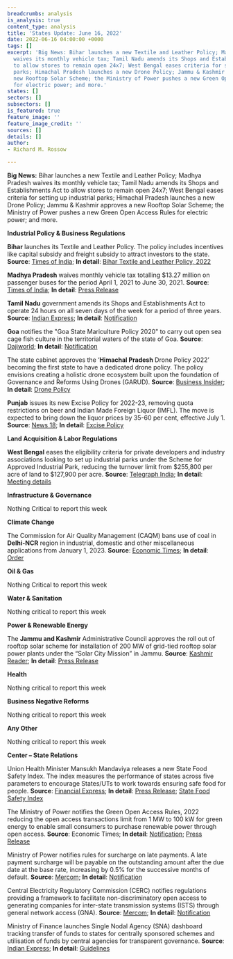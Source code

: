 ```yaml
---
breadcrumbs: analysis
is_analysis: true
content_type: analysis
title: 'States Update: June 16, 2022'
date: 2022-06-16 04:00:00 +0000
tags: []
excerpt: 'Big News: Bihar launches a new Textile and Leather Policy; Madhya Pradesh
  waives its monthly vehicle tax; Tamil Nadu amends its Shops and Establishments Act
  to allow stores to remain open 24x7; West Bengal eases criteria for setting up industrial
  parks; Himachal Pradesh launches a new Drone Policy; Jammu & Kashmir approves a
  new Rooftop Solar Scheme; the Ministry of Power pushes a new Green Open Access Rules
  for electric power; and more.'
states: []
sectors: []
subsectors: []
is_featured: true
feature_image: ''
feature_image_credit: ''
sources: []
details: []
author:
- Richard M. Rossow

---
```

**Big News:** Bihar launches a new Textile and Leather Policy; Madhya Pradesh waives its monthly vehicle tax; Tamil Nadu amends its Shops and Establishments Act to allow stores to remain open 24x7; West Bengal eases criteria for setting up industrial parks; Himachal Pradesh launches a new Drone Policy; Jammu & Kashmir approves a new Rooftop Solar Scheme; the Ministry of Power pushes a new Green Open Access Rules for electric power; and more.

**Industrial Policy & Business Regulations**

**Bihar** launches its Textile and Leather Policy. The policy includes incentives like capital subsidy and freight subsidy to attract investors to the state. **Source**: [Times of India](https://timesofindia.indiatimes.com/city/patna/bihar-cm-nitish-kumar-launches-textile-leather-policy-to-attract-investors/articleshow/92093154.cms); **In detail**: [Bihar Textile and Leather Policy, 2022](http://www.udyogmitrabihar.in/docs/policies/Bihar-Textile-Leather-Policy-2022-English-7June22.pdf#new_tab)

**Madhya Pradesh** waives monthly vehicle tax totalling $13.27 million on passenger buses for the period April 1, 2021 to June 30, 2021. **Source**: [Times of India](https://timesofindia.indiatimes.com/city/bhopal/madhya-pradesh-waives-off-3-months-tax-on-passenger-buses/articleshow/92069670.cms); **In detail**: [Press Release](https://www.mpinfo.org/Home/CabinetDetails?newsid=220607S2&fontname=FontEnglish&LocID=32&pubdate=06/07/2022)

**Tamil Nadu** government amends its Shops and Establishments Act to operate 24 hours on all seven days of the week for a period of three years. **Source**: [Indian Express](https://indianexpress.com/article/cities/chennai/tamil-nadu-covid-curbs-lifted-commercial-establishment-shops-7960212/); **In detail**: [Notification](http://www.stationeryprinting.tn.gov.in/extraordinary/2022/317_Ex_II_2.pdf)

**Goa** notifies the "Goa State Mariculture Policy 2020" to carry out open sea cage fish culture in the territorial waters of the state of Goa. **Source**: [Dajiworld](https://www.daijiworld.com/news/newsDisplay?newsID=967290); **In detail**: [Notification](https://www.goa.gov.in/wp-content/uploads/2022/06/Govt-Notifies-Goa-State-Mariculture-Policy.pdf)

The state cabinet approves the ‘**Himachal Pradesh** Drone Policy 2022’ becoming the first state to have a dedicated drone policy. The policy envisions creating a holistic drone ecosystem built upon the foundation of Governance and Reforms Using Drones (GARUD). **Source**: [Business Insider](https://www.businessinsider.in/policy/news/himachal-pradesh-becomes-the-first-indian-state-to-approve-a-policy-for-drones/articleshow/92060107.cms); **In detail**: [Drone Policy](http://rajpatrahimachal.nic.in/OPENFILE1.aspx?ID=%2055/GAZETTE/2022-13/06/2022%20&etype=SPECIAL)

**Punjab** issues its new Excise Policy for 2022-23, removing quota restrictions on beer and Indian Made Foreign Liquor (IMFL). The move is expected to bring down the liquor prices by 35-60 per cent, effective July 1. **Source**: [News 18](https://www.news18.com/news/business/liquor-prices-in-punjab-may-drop-by-up-to-60-after-new-excise-policy-know-details-5338069.html); **In detail**: [Excise Policy](https://excise.punjab.gov.in/CommonUser/Portal_New_Portal_Acts_Rules_Cirular.aspx?type=0)

**Land Acquisition & Labor Regulations**

**West Bengal** eases the eligibility criteria for private developers and industry associations looking to set up industrial parks under the Scheme for Approved Industrial Park, reducing the turnover limit from $255,800 per acre of land to $127,900 per acre. **Source**: [Telegraph India](https://www.telegraphindia.com/business/bengal-government-eases-industrial-park-rules/cid/1868892); **In detail**: [Meeting details](http://www.myenterprisewb.in/home/download/akhuWUtBM1NHb2QxekVPYW9nV2RldVhSMXJHUW1zbUNDdHlkNks5TlBQQXRPQ3g3eHdwbHV0bG45U0tuWHRUN2RXNGV1QjM4RnVlY1ovMTArWmlnMnVoUGZRaHU1cUpHWEJ2WFdZbVlBR2dGbndiYTQxNFo5K0NyQVBtVzg5cGU)

**Infrastructure & Governance**

Nothing Critical to report this week

**Climate Change**

The Commission for Air Quality Management (CAQM) bans use of coal in **Delhi-NCR** region in industrial, domestic and other miscellaneous applications from January 1, 2023. **Source**: [Economic Times](https://energy.economictimes.indiatimes.com/news/coal/air-quality-panel-bans-use-of-coal-in-delhi-ncr-from-next-year/92078638); **In detail**: [Order](https://caqm.nic.in/WriteReadData/RTF/Dir.No.64-dt-02.06.20223e8419cb-1289-42f7-b64d-1cff8c83f10a.pdf)

**Oil & Gas**

Nothing Critical to report this week

**Water & Sanitation**

Nothing critical to report this week

**Power & Renewable Energy**

The **Jammu and Kashmir** Administrative Council approves the roll out of rooftop solar scheme for installation of 200 MW of grid-tied rooftop solar power plants under the “Solar City Mission” in Jammu. **Source**: [Kashmir Reader](https://kashmirreader.com/2022/06/12/ac-approves-roll-out-of-rooftop-solar-scheme-in-jammu-and-kashmir/); **In detail**: [Press Release](http://www.jkdirinf.in/NewsDescription.aspx?ID=88602)

**Health**

Nothing critical to report this week

**Business Negative Reforms**

Nothing critical to report this week

**Any Other**

Nothing critical to report this week

**Center – State Relations**

Union Health Minister Mansukh Mandaviya releases a new State Food Safety Index. The index measures the performance of states across five parameters to encourage States/UTs to work towards ensuring safe food for people. **Source**: [Financial Express](https://www.financialexpress.com/lifestyle/mansukh-mandaviya-state-food-safety-index-fssai/2552433/); **In detail**: [Press Release](https://pib.gov.in/PressReleasePage.aspx?PRID=1831794); [State Food Safety Index](https://www.fssai.gov.in/upload/uploadfiles/files/Report_SFSI_06_06_2022.pdf)

The Ministry of Power notifies the Green Open Access Rules, 2022 reducing the open access transactions limit from 1 MW to 100 kW for green energy to enable small consumers to purchase renewable power through open access. **Source**: Economic Times; **In detail**: [Notification](https://egazette.nic.in/WriteReadData/2022/236345.pdf); [Press Release](https://pib.gov.in/Pressreleaseshare.aspx?PRID=1831832)

Ministry of Power notifies rules for surcharge on late payments. A late payment surcharge will be payable on the outstanding amount after the due date at the base rate, increasing by 0.5% for the successive months of default. **Source**: [Mercom](https://mercomindia.com/discoms-allowed-clear-dues-generators-48-installments/); **In detail**: [Notification](https://egazette.nic.in/WriteReadData/2022/236266.pdf)

Central Electricity Regulatory Commission (CERC) notifies regulations providing a framework to facilitate non-discriminatory open access to generating companies for inter-state transmission systems (ISTS) through general network access (GNA). **Source**: [Mercom](https://mercomindia.com/cerc-connectivity-general-network-access-regulations/); **In detail**: [Notification](https://cercind.gov.in/regulations/175-Notification.pdf)

Ministry of Finance launches Single Nodal Agency (SNA) dashboard tracking transfer of funds to states for centrally sponsored schemes and utilisation of funds by central agencies for transparent governance. **Source**: [Indian Express](https://indianexpress.com/article/business/single-nodal-agency-launch-fm-transparent-governance-7957821/); **In detail**: [Guidelines](https://dof.gov.in/documents/office-orders/guidelines-implementation-single-nodal-agencies)